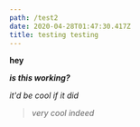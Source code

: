 ```yaml
---
path: /test2
date: 2020-04-28T01:47:30.417Z
title: testing testing
---
```

**hey**

***is this working?***



*it'd be cool if it did*



> *very cool indeed*